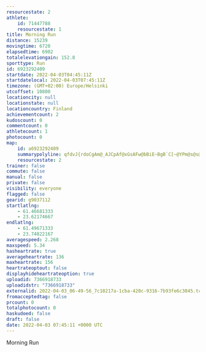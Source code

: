 ```yaml
---
resourcestate: 2
athlete:
    id: 71447788
    resourcestate: 1
title: Morning Run
distance: 15239
movingtime: 6720
elapsedtime: 6902
totalelevationgain: 152.8
sporttype: Run
id: 6923292409
startdate: 2022-04-03T04:45:11Z
startdatelocal: 2022-04-03T07:45:11Z
timezone: (GMT+02:00) Europe/Helsinki
utcoffset: 10800
locationcity: null
locationstate: null
locationcountry: Finland
achievementcount: 2
kudoscount: 0
commentcount: 0
athletecount: 1
photocount: 0
map:
    id: a6923292409
    summarypolyline: qfdvJ{rdoCgAm@_AJCpAf@xGsAFw@bBiE~BgB`C[~@YPm@s@s@mEC_CMw@FqCf@wEk@iHZcAZ]L}@p@}AGeAXgA@}@d@y@MmA{@yATcC~@kCn@{DOG_DhBOOIk@ViA`@m@Hq@k@sEC{@LmAC}@^{A@sEVeB?oCf@qCN{B]}I|AiDXCf@k@n@uBfAEhA_DT}C\yAFyEZ{DEgDYwCJgDXaCdAsDZiIM_HJ{@EuAa@mGWkAgAcAoC~E]zAyA@a@[GQGiGOq@w@k@}Bg@mAcAk@uCUuD?mBK{@y@qBkACSo@MqAl@iHd@_Cf@mEIw@[s@uAgFAq@b@oAlCaFjEkJpAqF~@sF@qAyAsGc@{CVcFPoHIcAMmEoAsIi@yBScD_AsJ_@sBWcCq@m@k@{BOiCe@yD?eFOqEKsAq@yFUs@w@oA]W}AoDm@cB_@wB{@oCSmFQe@m@oHUwAEaCWqAEcBYoCO}D[iDPiDAe@yEj@mEy@UiEaBk@o@m@Oq@YgF_@s@S_A\aFSaAYAgB}@q@i@oB|AuA`@OoAQa@q@a@w@aEa@o@OHEXLxBU~@Sd@iBFUXAZp@_@p@X|@m@n@LZV~@|CRLVMNc@zDiCt@sDHiHRy@PsDZeEz@sGRGp@bAl@R\i@DyBPy@~AaCzAr@`@CZaC|A}H|BoFfAiBf@cBv@cACq@i@mAe@k@i@iCw@iBuBwJFe@p@gALmABaHNmBFoFTyACqGX{CB_Bz@}F@mAR[Z}Ar@mApB{If@cAt@{@p@En@gAl@uAh@CpATd@ZdAsApAo@RaBJ}GnAsOFgFOcGUQ{Bp@gAmDQ_ACsBUuBwAaF[oBc@}Eu@_AMgA[WOe@M_BJcCUsBy@cAIcBs@iCAoBUgDc@_C]iDDqFi@gAoAoA_AiCeBcBaAGi@]s@cAwAsDgAhAiCBeC~@m@Ii@c@mAKeKz@kFKgF^[PqHPcAOWUc@mA[iC[sFuAaCI{@gAmCeAmDc@}@o@cCeA_CWaBQkCsAgFk@mAeAeAeAmBYwAMoCWe@]BUh@IbB}@pI_@pCAdBPvEXbDIdCHtBOtCEhGqAe@]^QQIVh@lWXpB~@h@TzC@fFKjCmAxBI|A_A`@YbAkADk@v@[Ii@o@y@Z[Wo@f@sAQ}@f@qBvAmHGMVs@vDu@xBQnA]x@
    resourcestate: 2
trainer: false
commute: false
manual: false
private: false
visibility: everyone
flagged: false
gearid: g9037112
startlatlng:
    - 61.46681333
    - 23.62174667
endlatlng:
    - 61.49671333
    - 23.74822167
averagespeed: 2.268
maxspeed: 5.34
hasheartrate: true
averageheartrate: 136
maxheartrate: 156
heartrateoptout: false
displayhideheartrateoption: true
uploadid: 7366918733
uploadidstr: "7366918733"
externalid: 2022-04-03_06-49-56_7c10217a-1cba-420c-9316-7b93fe6c3045.tcx
fromacceptedtag: false
prcount: 0
totalphotocount: 0
haskudoed: false
draft: false
date: 2022-04-03 07:45:11 +0000 UTC
---
```

Morning Run